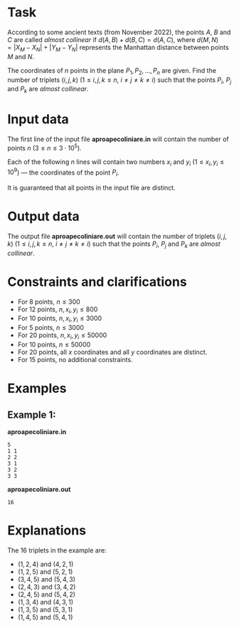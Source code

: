 # Task <br>

According to some ancient texts (from November 2022), the points $A$, $B$ and $C$ are called *almost collinear* if $d(A,B)+d(B,C)=d(A,C)$, where $d(M,N)=|X_M-X_N|+|Y_M-Y_N|$ represents the Manhattan distance between points $M$ and $N$. <br>

The coordinates of $n$ points in the plane $P_1,P_2,\ldots,P_n$ are given. Find the number of triplets $(i,j,k)$ ($1 \le i,j,k \le n$, $i \neq j \neq k \neq i$) such that the points $P_i$, $P_j$ and $P_k$ are *almost collinear*. <br>

# Input data <br>

The first line of the input file **aproapecoliniare.in** will contain the number of points $n$ ($3 \le n \le 3 \cdot 10^5$). <br>

Each of the following $n$ lines will contain two numbers $x_i$ and $y_i$ ($1 \le x_i,y_i \le 10^9$) &mdash; the coordinates of the point $P_i$. <br>

It is guaranteed that all points in the input file are distinct. <br>

# Output data <br>

The output file **aproapecoliniare.out** will contain the number of triplets $(i,j,k)$ ($1 \le i,j,k \le n$, $i \neq j \neq k \neq i$) such that the points $P_i$, $P_j$ and $P_k$ are *almost collinear*. <br>

# Constraints and clarifications <br>

- For $8$ points, $n \le 300$
- For $12$ points, $n,x_i,y_i \le 800$
- For $10$ points, $n,x_i,y_i \le 3000$
- For $5$ points, $n \le 3000$
- For $20$ points, $n,x_i,y_i \le 50000$
- For $10$ points, $n \le 50000$
- For $20$ points, all $x$ coordinates and all $y$ coordinates are distinct.
- For $15$ points, no additional constraints.

# Examples <br>

## Example 1:

**aproapecoliniare.in**
```
5
1 1
2 2
3 1
3 2
3 3
```
**aproapecoliniare.out**
```
16
```

# Explanations

The $16$ triplets in the example are:

- $(1,2,4)$ and $(4,2,1)$
- $(1,2,5)$ and $(5,2,1)$
- $(3,4,5)$ and $(5,4,3)$
- $(2,4,3)$ and $(3,4,2)$
- $(2,4,5)$ and $(5,4,2)$
- $(1,3,4)$ and $(4,3,1)$
- $(1,3,5)$ and $(5,3,1)$
- $(1,4,5)$ and $(5,4,1)$
